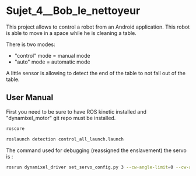 # Sujet_4__Bob_le_nettoyeur

This project allows to control a robot from an Android application.
This robot is able to move in a space while he is cleaning a table.

There is two modes:
- "control" mode = manual mode
- "auto" mode = automatic mode

A little sensor is allowing to detect the end of the table to not fall out of the table.


## User Manual

First you need to be sure to have ROS kinetic installed and "dynamixel_motor" git repo must be installed.


```bash
roscore
```

```bash
roslaunch detection control_all_launch.launch
```

The command used for debugging (reassigned the enslavement) the servo is : 

```bash
rosrun dynamixel_driver set_servo_config.py 3 --cw-angle-limit=0 --cw-angle-limit=0
```




